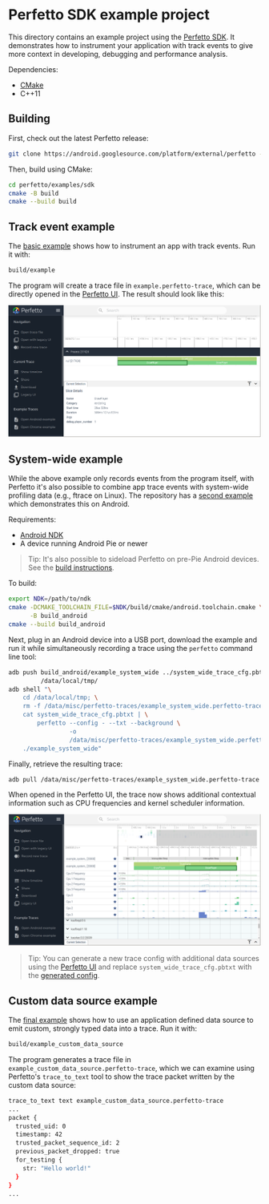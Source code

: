 # Perfetto SDK example project

This directory contains an example project using the [Perfetto
SDK](https://perfetto.dev/docs/instrumentation/tracing-sdk). It demonstrates
how to instrument your application with track events to give more context in
developing, debugging and performance analysis.

Dependencies:

- [CMake](https://cmake.org/)
- C++11

## Building

First, check out the latest Perfetto release:

```bash
git clone https://android.googlesource.com/platform/external/perfetto -b v14.0
```

Then, build using CMake:

```bash
cd perfetto/examples/sdk
cmake -B build
cmake --build build
```

## Track event example

The [basic example](example.cc) shows how to instrument an app with track
events. Run it with:

```bash
build/example
```

The program will create a trace file in `example.perfetto-trace`, which can be
directly opened in the [Perfetto UI](https://ui.perfetto.dev). The result
should look like this:

![Example trace loaded in the Perfetto UI](
  example.png "Example trace loaded in the Perfetto UI")

## System-wide example

While the above example only records events from the program itself, with
Perfetto it's also possible to combine app trace events with system-wide
profiling data (e.g., ftrace on Linux). The repository has a [second
example](example_system_wide.cc) which demonstrates this on Android.

Requirements:
- [Android NDK](https://developer.android.com/ndk)
- A device running Android Pie or newer

> Tip: It's also possible to sideload Perfetto on pre-Pie Android devices.
> See the [build
> instructions](https://perfetto.dev/docs/contributing/build-instructions).

To build:

```bash
export NDK=/path/to/ndk
cmake -DCMAKE_TOOLCHAIN_FILE=$NDK/build/cmake/android.toolchain.cmake \
      -B build_android
cmake --build build_android
```

Next, plug in an Android device into a USB port, download the example and run
it while simultaneously recording a trace using the `perfetto` command line
tool:

```bash
adb push build_android/example_system_wide ../system_wide_trace_cfg.pbtxt \
         /data/local/tmp/
adb shell "\
    cd /data/local/tmp; \
    rm -f /data/misc/perfetto-traces/example_system_wide.perfetto-trace; \
    cat system_wide_trace_cfg.pbtxt | \
        perfetto --config - --txt --background \
                 -o
                 /data/misc/perfetto-traces/example_system_wide.perfetto-trace; \
    ./example_system_wide"
```

Finally, retrieve the resulting trace:

```bash
adb pull /data/misc/perfetto-traces/example_system_wide.perfetto-trace
```

When opened in the Perfetto UI, the trace now shows additional contextual
information such as CPU frequencies and kernel scheduler information.

![Example system wide-trace loaded in the Perfetto UI](
  example_system_wide.png "Example system-wide trace in the Perfetto UI")

> Tip: You can generate a new trace config with additional data sources using
> the [Perfetto UI](https://ui.perfetto.dev/#!/record) and replace
> `system_wide_trace_cfg.pbtxt` with the [generated config](
> https://ui.perfetto.dev/#!/record/instructions).

## Custom data source example

The [final example](example_custom_data_source.cc) shows how to use an
application defined data source to emit custom, strongly typed data into a
trace. Run it with:

```bash
build/example_custom_data_source
```

The program generates a trace file in `example_custom_data_source.perfetto-trace`,
which we can examine using Perfetto's `trace_to_text` tool to show the trace
packet written by the custom data source:

```bash
trace_to_text text example_custom_data_source.perfetto-trace
...
packet {
  trusted_uid: 0
  timestamp: 42
  trusted_packet_sequence_id: 2
  previous_packet_dropped: true
  for_testing {
    str: "Hello world!"
  }
}
...
```
